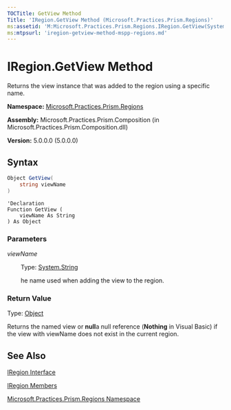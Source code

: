 ```yaml
---
TOCTitle: GetView Method
Title: 'IRegion.GetView Method (Microsoft.Practices.Prism.Regions)'
ms:assetid: 'M:Microsoft.Practices.Prism.Regions.IRegion.GetView(System.String)'
ms:mtpsurl: 'iregion-getview-method-mspp-regions.md'
---
```


# IRegion.GetView Method

Returns the view instance that was added to the region using a specific name.

**Namespace:** [Microsoft.Practices.Prism.Regions](/patterns-practices/reference/mspp-regions-namespace)

**Assembly:** Microsoft.Practices.Prism.Composition (in Microsoft.Practices.Prism.Composition.dll)

**Version:** 5.0.0.0 (5.0.0.0)

## Syntax

```C#
Object GetView(
	string viewName
)
```
```VB
'Declaration
Function GetView ( 
	viewName As String
) As Object
```

### Parameters

*viewName*

&nbsp;&nbsp;&nbsp;&nbsp;&nbsp;&nbsp;&nbsp;&nbsp;Type: [System.String](http://msdn.microsoft.com/en-us/library/s1wwdcbf)

&nbsp;&nbsp;&nbsp;&nbsp;&nbsp;&nbsp;&nbsp;&nbsp;he name used when adding the view to the region.

### Return Value

Type: [Object](http://msdn.microsoft.com/en-us/library/e5kfa45b)

Returns the named view or **null**a null reference (**Nothing** in Visual Basic) if the view with viewName does not exist in the current region.

## See Also

[IRegion Interface](/patterns-practices/reference/iregion-interface-mspp-regions)

[IRegion Members](/patterns-practices/reference/iregion-interface-mspp-regions)

[Microsoft.Practices.Prism.Regions Namespace](/patterns-practices/reference/mspp-regions-namespace)
